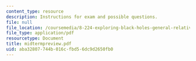 ```yaml
---
content_type: resource
description: Instructions for exam and possible questions.
file: null
file_location: /coursemedia/8-224-exploring-black-holes-general-relativity-astrophysics-spring-2003/aba32807744b016cfbd56dc9d2650fb0_midtermpreview.pdf
file_type: application/pdf
resourcetype: Document
title: midtermpreview.pdf
uid: aba32807-744b-016c-fbd5-6dc9d2650fb0
---
```

